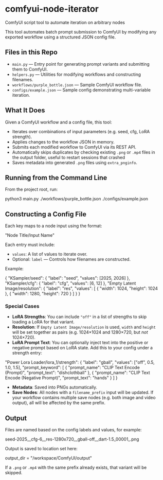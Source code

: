 # comfyui-node-iterator
ComfyUI script tool to automate iteration on arbitrary nodes

This tool automates batch prompt submission to ComfyUI by modifying any exported workflow using a structured JSON config file.

## Files in this Repo

- `main.py` — Entry point for generating prompt variants and submitting them to ComfyUI.
- `helpers.py` — Utilities for modifying workflows and constructing filenames.
- `workflows/purple_bottle.json` — Sample ComfyUI workflow file.
- `configs/example.json` — Sample config demonstrating multi-variable iteration.

## What It Does

Given a ComfyUI workflow and a config file, this tool:

- Iterates over combinations of input parameters (e.g. seed, cfg, LoRA strength).
- Applies changes to the workflow JSON in memory.
- Submits each modified workflow to ComfyUI via its REST API.
- Automatically skips duplicates by checking existing `.png` or `.mp4` files in the output folder, useful to restart sessions that crashed
- Saves metadata into generated `.png` files using `extra_pnginfo`.

## Running from the Command Line

From the project root, run:

python3 main.py ./workflows/purple_bottle.json ./configs/example.json



## Constructing a Config File

Each key maps to a node input using the format:


"Node Title/Input Name"


Each entry must include:

- `values`: A list of values to iterate over.
- Optional: `label` — Controls how filenames are constructed.

Example:


{
  "KSampler/seed": {
    "label": "seed",
    "values": [2025, 2026]
  },
  "KSampler/cfg": {
    "label": "cfg",
    "values": [6, 12]
  },
  "Empty Latent Image/resolution": {
    "label": "res",
    "values": [
      { "width": 1024, "height": 1024 },
      { "width": 1280, "height": 720 }
    ]
  }
}


### Special Cases

- **LoRA Strengths**: You can include `"off"` in a list of strengths to skip loading a LoRA for that variant.
- **Resolution**: If `Empty Latent Image/resolution` is used, `width` and `height` will be set together as pairs (e.g. 1024×1024 and 1280×720, but *not* 1024×720).
- **LoRA Prompt Text**: You can optionally inject text into the positive or negative prompt based on LoRA state. Add this to your config under a strength entry:


"Power Lora Loader/lora_1/strength": {
    "label": "gball",
    "values": ["off", 0.5, 1.0, 1.5],
    "prompt_keyword": [
        {
        "prompt_name": "CLIP Text Encode (Prompt)",
        "prompt_text": "dishclothball"
        },
        {
        "prompt_name": "CLIP Text Encode (Negative Prompt)",
        "prompt_text": "hands"
        }
    ]
}


- **Metadata**: Saved into PNGs automatically.
- **Save Nodes**: All nodes with a `filename_prefix` input will be updated. If your workflow contains multiple save nodes (e.g. both image and video output), all will be affected by the same prefix.

## Output

Files are named based on the config labels and values, for example:

seed-2025__cfg-6__res-1280x720__gball-off__dart-1.5_00001_.png


Output is saved to location set here:

output_dir = "/workspace/ComfyUI/output"

If a `.png` or `.mp4` with the same prefix already exists, that variant will be skipped.
